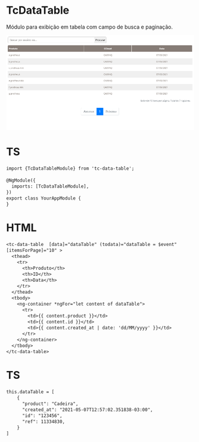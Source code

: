 # TcDataTable

Módulo para exibição em tabela com campo de busca e paginação. 

<img src="https://raw.githubusercontent.com/RodrigoRea/TcDataTable/master/src/assets/images/modulo.png">

# TS

```
import {TcDataTableModule} from 'tc-data-table';

@NgModule({
  imports: [TcDataTableModule],
})
export class YourAppModule {
}

```

# HTML

```
<tc-data-table  [data]="dataTable" (todata)="dataTable = $event" [itemsForPage]="10" >
  <thead>
    <tr>
      <th>Produto</th>        
      <th>ID</th>
      <th>Data</th>
    </tr>
  </thead>
  <tbody>
    <ng-container *ngFor="let content of dataTable">
      <tr>
        <td>{{ content.product }}</td>
        <td>{{ content.id }}</td>
        <td>{{ content.created_at | date: 'dd/MM/yyyy' }}</td>
      </tr>
    </ng-container>
  </tbody>
</tc-data-table>
```

# TS

```
this.dataTable = [  
    {
      "product": "Cadeira",
      "created_at": "2021-05-07T12:57:02.351838-03:00",
      "id": "123456",
      "ref": 11334830,
    }
]
```
